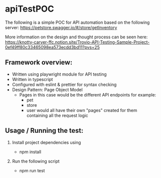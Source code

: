 # apiTestPOC

The following is a simple POC for API automation based on the following server:
https://petstore.swagger.io/#/store/getInventory

More information on the design and thought process can be seen here:
https://knotty-carver-ffc.notion.site/Trovio-API-Testing-Sample-Project-0ef49ff80c33465098ea573ecdd3bd11?pvs=25

## Framework overview:

- Written using playwright module for API testing
- Written in typescript
- Configured with eslint & prettier for syntax checking
- Design Pattern: Page Object Model
  - Pages in this case would be the different API endpoints for example:
    - pet
    - store
    - user
      would all have their own "pages" created for them containing all the request logic

## Usage / Running the test:

1. Install project dependencies using

   - npm install

2. Run the following script

   - npm run test
